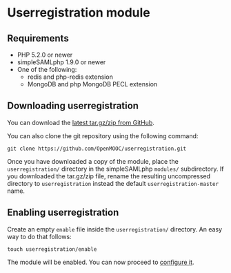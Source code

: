Userregistration module
=======================

Requirements
------------

* PHP 5.2.0 or newer
* simpleSAMLphp 1.9.0 or newer
* One of the following:
    * redis and php-redis extension
    * MongoDB and php MongoDB PECL extension

Downloading userregistration
----------------------------

You can download the [latest tar.gz/zip from GitHub](https://github.com/OpenMOOC/userregistration/archive/master.zip).

You can also clone the git repository using the following command:

    git clone https://github.com/OpenMOOC/userregistration.git
    
Once you have downloaded a copy of the module, place the `userregistration/` directory in the simpleSAMLphp `modules/` subdirectory. If you downloaded the tar.gz/zip file, rename the resulting uncompressed directory to `userregistration` instead the default `userregistration-master` name.

Enabling userregistration
-------------------------

Create an empty `enable` file inside the `userregistration/` directory. An easy way to do that follows:

    touch userregistration/enable

The module will be enabled. You can now proceed to [configure it](configuration.md).
